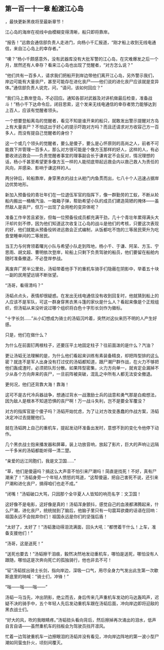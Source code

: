 ## 第一百一十一章 船渡江心岛
，最快更新黑夜将至最新章节！

江心岛的海岸在视线中由模糊变得清晰，船只即将靠岸。

“报告！”远救会通信部负责人走进门，向杨小千汇报道，“刚才船上收到无线电通信，来自江心岛上的幸存者。”

“噢？”杨小千颇感意外，没有武器库没有大批军警的江心岛，在灾难爆发之后一个月，居然还有人幸存？看来江心岛也出现了觉醒者，“对方怎么说？”

“他们共有一百多人，请求我们把船开到岸边带他们离开江心岛，另外警示我们，岸边可能有大量丧尸，甚至可能存在进化丧尸――他们说的进化丧尸应该就是变异体。”通信部负责人说完，问，“请问，该如何回应？”

“我们马上靠岸登岛，不必回应。通知各部对武器及对讲机做最后检查，准备战斗！”杨小千下达命令后，闭目思索，这个发来无线电通信的幸存者势力能够达到上百人，应该有觉醒者领头。

一个想要登船离岛的觉醒者，看见不知是谁开来的船只，就敢发出警示提醒对方岛上有大量丧尸？不怕这出于好心的提示吓跑对方吗？而且还请求对方收容己方一百多人，而没有提自己觉醒者的身份？

这一个或几个领头的觉醒者，要么是傻子，要么是心怀原则的高尚之人，前者不可能救下并管理一百多人，那么对方很可能是个像方玉那样的好人，这样的人，有必要收进远救会――负责觉醒者事宜的理事副会长于谦肯定不会反对，情况理想的话，杨小千甚至希望更多像方玉一样的人能彻底带起远救会内以救己救人为责任的风向，并感染、影响于谦这样的人。

两分钟后，轮船靠岸，身穿黑衣的战士从舱门内鱼贯而出，七八十个人迅速占据岸边优势地形。

新加入预备役的青壮年们在一位退伍军官的指挥下，像一群勤劳的工蚁，不断从轮船内搬出一桶桶汽油、一箱箱子弹，帮助希望小队的成员们建造简陋的掩体――虽然敌人是丧尸，但万一出现了会用枪的变异体呢？

准备工作辛苦且紧张，但每一位预备役成员都充满干劲，几十个青壮年累得满头大汗却片刻不停，因为他们知道这次收复江心岛的战斗是他们的考核，只要这次表现的好，他们就能从预备役转进远救会正式编制，从饭都吃不饱的三等居民荣升为吃食堂睡单间的二等居民。

当王力与何育领着曙光小队与希望小队走到阵地，杨小千、于谦、阿呆、方玉、宁思雨、胡文超、曹明依次登岸，轮船上只剩下负责驾驶的船员，他们要留在船舱内随时准备撤退，不必登岸参战。

离废弃厂房半公里处，汤韬带着他手下的重机车骑手们隐蔽在阴影中，举着五十块一副的民用望远镜不断张望。

“汤哥，看得清吗？”

汤韬点点头，表情却很疑惑。在发出无线电通信没有收到回复时，他就猜到船上的人应该不是军队，可这一群身穿黑衣黑斗篷的家伙是什么人？看起来像是个正规组织，但汤韬从来没听说过哪个组织将白色十字形长剑作为徽标。

“十字长剑……”从小幻想成为骑士的汤韬沉吟着，突然对这伙来历不明的人产生好感。

只是，他们在做什么？

为什么在前面钉两根柱子，还要压平土地固定柱子？往前面泼的是什么？汽油？

更让汤韬无法理解的是，为什么他们看起来训练有素装备精良，却把阵型排的这么密？就连不是军人出身没有打过仗的汤韬都知道，跟尸潮尸群作战，在火力不够把他们轰成渣时，必须把队形分散。如果阵型密集，火力方向单一，就肯定会漏掉不少从各个方向奔来的丧尸，一旦前阵被突破，混乱之中所有人都无法安全撤退。

更何况，他们还背靠大海！靠海！

这可不是古代冷兵器战争，想通过背水一战激励士兵的战意和勇气那是白痴想法，因为敌人是根本不知道恐惧的丧尸啊！万一战斗失利，岂不是要全军覆没？

对方的指挥官是个傻子吗？汤韬开始忧虑，为了让对方改变愚蠢的作战方案，汤韬决定冲过去提醒他们。

就在汤韬跨上自己的重机车，提起发动环准备出发时，意想不到的变化令他停下动作。

几个黑衣战士抱来播发器和屏幕，装上功放音响，放起了影片，巨大的声响让远隔一千多米的汤韬都能听得一清二楚。

“亲爱的远江同胞们，我是文卫国……”

“草，他们是傻逼吗？搞这么大声音不怕引来尸潮吗！简直是找死！不好，真有尸潮来了！”汤韬身旁一个年轻人愤怒的骂道，“这帮傻逼，把自己害死不说，还引来尸潮和进化丧尸，搞得咱们也走不成。”

“闭嘴！”汤韬破口大骂，只因那个全华夏人人皆知的响亮名字：文卫国！

这好像不是电影，这好像是真的！汤韬浑身颤抖，感觉自己的血液都沸腾起来，什么尸潮，进化丧尸，统统抛到了脑后，他脑子里只有一句震耳欲聋的话语在回响：祖国永远不会抛弃你们！祖国永远是你们的坚强后盾！

“太好了，太好了！”汤韬激动得泪流满面，回头大吼：“都愣着干什么！上车，准备支援他们！”

“汤哥，这是送死！”

“送死也要去！”汤韬擦干泪痕，毅然决然地发动重机车，哪怕是送死，哪怕没有人跟随，哪怕这是次奔向死亡的孤独骑行，他也非去不可！

“钲”汤韬拔出骑士长剑，指向岸边，深吸一口气，用尽全身力气发出此生第一次歇斯底里的呐喊：“骑士们，冲锋！”

“嗡――嗡――嗡――”

汤韬一马当先，冲出阴影，绝尘而去，身后传来几声重机车发动的马达轰鸣声，迟疑不决的骑手中，五个年轻人先后发动重机车跟在汤韬后面，冲向岸边即将迎敌的黑衣战士们。

“好大的风，吹的我眼睛疼。”汤韬扭头看向背后，然后擦掉再次涌出的泪水，低声自言自语――虽然重机车的挡板会为驾驶员挡开凛风。

忙着一边驾驶重机车一边擦眼泪的汤韬并没有看见，冲向岸边阵地的第一波小型尸潮如同萤虫扑火，顷刻间覆灭。

